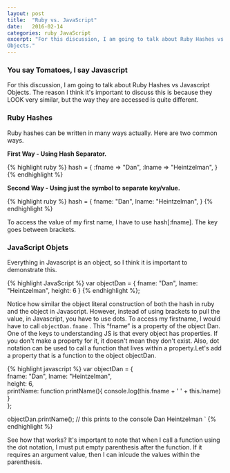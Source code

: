 ```yaml
---
layout: post
title:  "Ruby vs. JavaScript"
date:   2016-02-14
categories: ruby JavaScript
excerpt: "For this discussion, I am going to talk about Ruby Hashes vs Javascript
Objects."
---
```



### You say Tomatoes, I say Javascript

For this discussion, I am going to talk about Ruby Hashes vs Javascript
Objects. The reason I think it's important to discuss this is because
they LOOK very similar, but the way they are accessed is quite
different.

### Ruby Hashes

Ruby hashes can be written in many ways actually. Here are two common
ways.

**First Way - Using Hash Separator.**

{% highlight ruby %}
hash = {  :fname => "Dan", :lname => "Heintzelman",  }
{% endhighlight %}

**Second Way - Using just the symbol to separate key/value.**

{% highlight ruby %}
hash = {  fname: "Dan", lname: "Heintzelman",  }
{% endhighlight %}

To access the value of my first name, I have to use hash[:fname]. The
key goes between brackets.

### JavaScript Objets

Everything in Javascript is an object, so I think it is important to
demonstrate this.

{% highlight JavaScript %}
var objectDan = {      fname: "Dan",         lname: "Heintzelman",       height: 6      }
{% endhighlight %};

Notice how similar the object literal construction of both the hash in
ruby and the object in Javascript. However, instead of using brackets to
pull the value, in Javascript, you have to use dots. To access my
firstname, I would have to call `objectDan.fname` . This “fname” is a
property of the object Dan. One of the keys to understanding JS is that
every object has properties. If you don't make a property for it, it
doesn't mean they don't exist. Also, dot notation can be used to call a
function that lives within a property.Let's add a property that is a
function to the object objectDan.

{% highlight javascript %}
var objectDan = {      
	fname: "Dan",
	lname: "Heintzelman",       
	height: 6,          
	printName: function printName(){
		console.log(this.fname + ' ' + this.lname)    
		}   
	};

objectDan.printName();   // this prints to the console Dan Heintzelman `
{% endhighlight %}

See how that works? It's important to note that when I call a function
using the dot notation, I must put empty parenthesis after the function.
If it requires an argument value, then I can inlcude the values within
the parenthesis.

